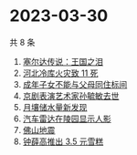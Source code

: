# 2023-03-30

共 8 条

<!-- BEGIN ZHIHUSEARCH -->
<!-- 最后更新时间 Thu Mar 30 2023 01:39:36 GMT+0800 (China Standard Time) -->
1. [塞尔达传说：王国之泪](https://www.zhihu.com/search?q=塞尔达传说：王国之泪)
1. [河北冷库火灾致 11 死](https://www.zhihu.com/search?q=河北冷库火灾致%2011%20死)
1. [成年子女不能与父母同住标间](https://www.zhihu.com/search?q=成年子女不能与父母同住标间)
1. [京剧表演艺术家孙毓敏去世](https://www.zhihu.com/search?q=京剧表演艺术家孙毓敏去世)
1. [月壤储水量新发现](https://www.zhihu.com/search?q=月壤储水量新发现)
1. [汽车雷达在陵园显示人影](https://www.zhihu.com/search?q=汽车雷达在陵园显示人影)
1. [佛山地震](https://www.zhihu.com/search?q=佛山地震)
1. [钟薛高推出 3.5 元雪糕](https://www.zhihu.com/search?q=钟薛高推出%203.5%20元雪糕)
<!-- END ZHIHUSEARCH -->
